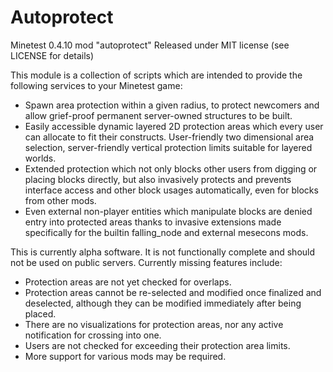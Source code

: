 Autoprotect
===========

Minetest 0.4.10 mod "autoprotect"
Released under MIT license (see LICENSE for details)

This module is a collection of scripts which are intended to provide the following services to your Minetest game:
* Spawn area protection within a given radius, to protect newcomers and allow grief-proof permanent server-owned structures to be built.
* Easily accessible dynamic layered 2D protection areas which every user can allocate to fit their constructs. User-friendly two dimensional area selection, server-friendly vertical protection limits suitable for layered worlds.
* Extended protection which not only blocks other users from digging or placing blocks directly, but also invasively protects and prevents interface access and other block usages automatically, even for blocks from other mods.
* Even external non-player entities which manipulate blocks are denied entry into protected areas thanks to invasive extensions made specifically for the builtin falling_node and external mesecons mods.

This is currently alpha software. It is not functionally complete and should not be used on public servers.
Currently missing features include:
* Protection areas are not yet checked for overlaps.
* Protection areas cannot be re-selected and modified once finalized and deselected, although they can be modified immediately after being placed.
* There are no visualizations for protection areas, nor any active notification for crossing into one.
* Users are not checked for exceeding their protection area limits.
* More support for various mods may be required.
